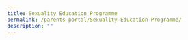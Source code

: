 ```yaml
---
title: Sexuality Education Programme
permalink: /parents-portal/Sexuality-Education-Programme/
description: ""
---
```

